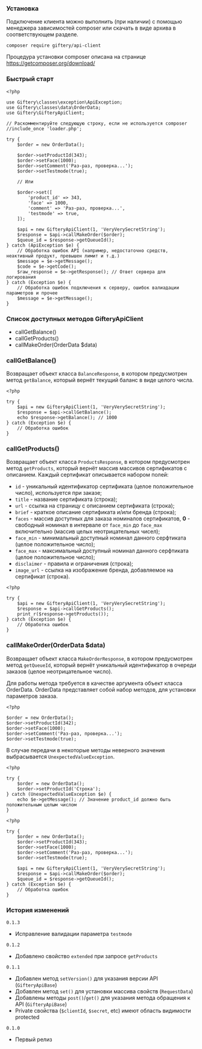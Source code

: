### Установка

Подключение клиента можно выполнить (при наличии) с помощью менеджера зависимостей composer или скачать в виде архива в соответствующем разделе.

```
composer require giftery/api-client
```

Процедура установки composer описана на странице https://getcomposer.org/download/

### Быстрый старт

```
<?php

use Giftery\classes\exception\ApiException;
use Giftery\classes\data\OrderData;
use Giftery\GifteryApiClient;

// Раскомментируйте следующую строку, если не используется composer
//include_once 'loader.php';

try {
    $order = new OrderData();

    $order->setProductId(343);
    $order->setFace(1000);
    $order->setComment('Раз-раз, проверка...');
    $order->setTestmode(true);

    // Или

    $order->set([
        'product_id' => 343,
        'face' => 1000,
        'comment' => 'Раз-раз, проверка...',
        'testmode' => true,
    ]);

    $api = new GifteryApiClient(1, 'VeryVerySecretString');
    $response = $api->callMakeOrder($order);
    $queue_id = $response->getQueueId();
} catch (ApiException $e) {
    // Обработка ошибок API (например, недостаточно средств, неактивный продукт, превышен лимит и т.д.)
    $message = $e->getMessage();
    $code = $e->getCode();
    $raw_response = $e->getResponse(); // Ответ сервера для логирования
} catch (Exception $e) {
    // Обработка ошибок подключения к серверу, ошибок валиадации параметров и прочее
    $message = $e->getMessage();
}
```

### Список доступных методов GifteryApiClient

* callGetBalance()
* callGetProducts()
* callMakeOrder(OrderData $data)

### callGetBalance()

Возвращает объект класса `BalanceResponse`, в котором предусмотрен метод `getBalance`, который вернёт текущий баланс в виде целого числа.

```
<?php

try {
    $api = new GifteryApiClient(1, 'VeryVerySecretString');
    $response = $api->callGetBalance();
    echo $response->getBalance(); // 1000
} catch (Exception $e) {
    // Обработка ошибок
}
```

### callGetProducts()

Возвращает объект класса `ProductsResponse`, в котором предусмотрен метод `getProducts`, который вернёт массив массивов сертификатов с описанием.
Каждый сертификат описывается набором полей:

* `id` - уникальный идентификатор сертификата (целое положительное число), используется при заказе;
* `title` - название сертификата (строка);
* `url` - ссылка на страницу с описанием сертификата (строка);
* `brief` - краткое описание сертификата и/или бренда (строка);
* `faces` - массив доступных для заказа номиналов сертификатов, **0** - свободный номинал в интервале от `face_min` до `face_max` включительно (массив целых неотрицательных чисел);
* `face_min` - минимальный доступный номинал данного серфтиката (целое положительное число);
* `face_max` - максимальный доступный номинал данного серфтиката (целое положительное число);
* `disclaimer` - правила и ограничения (строка);
* `image_url` - ссылка на изображение бренда, добавляемое на сертификат (строка).

```
<?php

try {
    $api = new GifteryApiClient(1, 'VeryVerySecretString');
    $response = $api->callGetProducts();
    print_r($response->getProducts());
} catch (Exception $e) {
    // Обработка ошибок
}
```

### callMakeOrder(OrderData $data)

Возвращает объект класса `MakeOrderResponse`, в котором предусмотрен метод `getQueueId`, который вернёт уникальный идентификатор в очереди заказов (целое неотрицательное число).

Для работы метода требуется в качестве аргумента объект класса OrderData. OrderData представляет собой набор методов, для установки параметров заказа.

```
<?php

$order = new OrderData();
$order->setProductId(342);
$order->setFace(1000);
$order->setComment('Раз-раз, проверка...');
$order->setTestmode(true);
```

В случае передачи в некоторые методы неверного значения выбрасывается `UnexpectedValueException`.

```
<?php

try {
    $order = new OrderData();
    $order->setProductId('Строка');
} catch (UnexpectedValueException $e) {
    echo $e->getMessage(); // Значение product_id должно быть положительным целым числом
}
```

```
<?php

try {
    $order = new OrderData();
    $order->setProductId(343);
    $order->setFace(1000);
    $order->setComment('Раз-раз, проверка...');
    $order->setTestmode(true);

    $api = new GifteryApiClient(1, 'VeryVerySecretString');
    $response = $api->callMakeOrder($order);
    $queue_id = $response->getQueueId();
} catch (Exception $e) {
    // Обработка ошибок
}
```

### История изменений ###

`0.1.3`

* Исправление валидации параметра `testmode`

`0.1.2`

* Добавлено свойство `extended` при запросе `getProducts`

`0.1.1`

* Добавлен метод `setVersion()` для указания версии API (`GifteryApiBase`)
* Добавлен метод `set()` для установки массива свойств (`RequestData`)
* Добавлены методы `post()`/`get()` для указания метода обращения к API (`GifteryApiBase`)
* Private свойства (`$clientId`, `$secret`, etc) имеют область видимости protected

`0.1.0`

* Первый релиз
